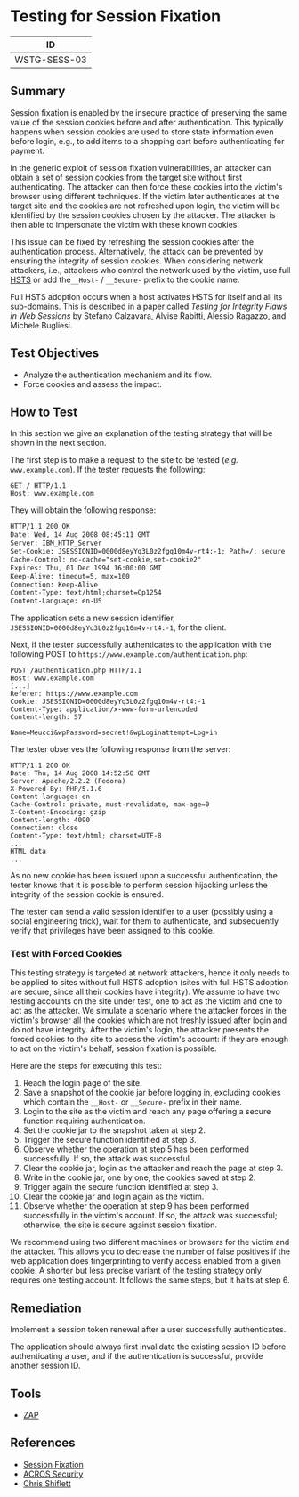 # Testing for Session Fixation

|ID          |
|------------|
|WSTG-SESS-03|

## Summary

Session fixation is enabled by the insecure practice of preserving the same value of the session cookies before and after authentication. This typically happens when session cookies are used to store state information even before login, e.g., to add items to a shopping cart before authenticating for payment.

In the generic exploit of session fixation vulnerabilities, an attacker can obtain a set of session cookies from the target site without first authenticating. The attacker can then force these cookies into the victim's browser using different techniques. If the victim later authenticates at the target site and the cookies are not refreshed upon login, the victim will be identified by the session cookies chosen by the attacker. The attacker is then able to impersonate the victim with these known cookies.

This issue can be fixed by refreshing the session cookies after the authentication process. Alternatively, the attack can be prevented by ensuring the integrity of session cookies. When considering network attackers, i.e., attackers who control the network used by the victim, use full [HSTS](https://en.wikipedia.org/wiki/HTTP_Strict_Transport_Security) or add the`__Host-` / `__Secure-` prefix to the cookie name.

Full HSTS adoption occurs when a host activates HSTS for itself and all its sub-domains. This is described in a paper called *Testing for Integrity Flaws in Web Sessions* by Stefano Calzavara, Alvise Rabitti, Alessio Ragazzo, and Michele Bugliesi.

## Test Objectives

- Analyze the authentication mechanism and its flow.
- Force cookies and assess the impact.

## How to Test

In this section we give an explanation of the testing strategy that will be shown in the next section.

The first step is to make a request to the site to be tested (*e.g.* `www.example.com`). If the tester requests the following:

```http
GET / HTTP/1.1
Host: www.example.com
```

They will obtain the following response:

```html
HTTP/1.1 200 OK
Date: Wed, 14 Aug 2008 08:45:11 GMT
Server: IBM_HTTP_Server
Set-Cookie: JSESSIONID=0000d8eyYq3L0z2fgq10m4v-rt4:-1; Path=/; secure
Cache-Control: no-cache="set-cookie,set-cookie2"
Expires: Thu, 01 Dec 1994 16:00:00 GMT
Keep-Alive: timeout=5, max=100
Connection: Keep-Alive
Content-Type: text/html;charset=Cp1254
Content-Language: en-US
```

The application sets a new session identifier, `JSESSIONID=0000d8eyYq3L0z2fgq10m4v-rt4:-1`, for the client.

Next, if the tester successfully authenticates to the application with the following POST to `https://www.example.com/authentication.php`:

```http
POST /authentication.php HTTP/1.1
Host: www.example.com
[...]
Referer: https://www.example.com
Cookie: JSESSIONID=0000d8eyYq3L0z2fgq10m4v-rt4:-1
Content-Type: application/x-www-form-urlencoded
Content-length: 57

Name=Meucci&wpPassword=secret!&wpLoginattempt=Log+in
```

The tester observes the following response from the server:

```http
HTTP/1.1 200 OK
Date: Thu, 14 Aug 2008 14:52:58 GMT
Server: Apache/2.2.2 (Fedora)
X-Powered-By: PHP/5.1.6
Content-language: en
Cache-Control: private, must-revalidate, max-age=0
X-Content-Encoding: gzip
Content-length: 4090
Connection: close
Content-Type: text/html; charset=UTF-8
...
HTML data
...
```

As no new cookie has been issued upon a successful authentication, the tester knows that it is possible to perform session hijacking unless the integrity of the session cookie is ensured.

The tester can send a valid session identifier to a user (possibly using a social engineering trick), wait for them to authenticate, and subsequently verify that privileges have been assigned to this cookie.

### Test with Forced Cookies

This testing strategy is targeted at network attackers, hence it only needs to be applied to sites without full HSTS adoption (sites with full HSTS adoption are secure, since all their cookies have integrity). We assume to have two testing accounts on the site under test, one to act as the victim and one to act as the attacker. We simulate a scenario where the attacker forces in the victim's browser all the cookies which are not freshly issued after login and do not have integrity. After the victim's login, the attacker presents the forced cookies to the site to access the victim's account: if they are enough to act on the victim's behalf, session fixation is possible.

Here are the steps for executing this test:

1. Reach the login page of the site.
2. Save a snapshot of the cookie jar before logging in, excluding cookies which contain the `__Host-` or `__Secure-` prefix in their name.
3. Login to the site as the victim and reach any page offering a secure function requiring authentication.
4. Set the cookie jar to the snapshot taken at step 2.
5. Trigger the secure function identified at step 3.
6. Observe whether the operation at step 5 has been performed successfully. If so, the attack was successful.
7. Clear the cookie jar, login as the attacker and reach the page at step 3.
8. Write in the cookie jar, one by one, the cookies saved at step 2.
9. Trigger again the secure function identified at step 3.
10. Clear the cookie jar and login again as the victim.
11. Observe whether the operation at step 9 has been performed successfully in the victim's account. If so, the attack was successful; otherwise, the site is secure against session fixation.

We recommend using two different machines or browsers for the victim and the attacker. This allows you to decrease the number of false positives if the web application does fingerprinting to verify access enabled from a given cookie. A shorter but less precise variant of the testing strategy only requires one testing account. It follows the same steps, but it halts at step 6.

## Remediation

Implement a session token renewal after a user successfully authenticates.

The application should always first invalidate the existing session ID before authenticating a user, and if the authentication is successful, provide another session ID.

## Tools

- [ZAP](https://www.zaproxy.org)

## References

- [Session Fixation](https://owasp.org/www-community/attacks/Session_fixation)
- [ACROS Security](https://www.acrossecurity.com/papers/session_fixation.pdf)
- [Chris Shiflett](https://shiflett.org/articles/session-fixation)
